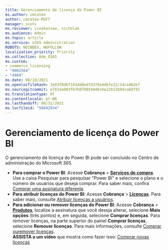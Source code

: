 ```yaml
---
title: Gerenciamento de licença do Power BI
ms.author: cmcatee
author: cmcatee-MSFT
manager: scotv
ms.reviewer: sinakassaw, nicholak
ms.audience: Admin
ms.topic: article
ms.service: o365-administration
ROBOTS: NOINDEX, NOFOLLOW
localization_priority: Priority
ms.collection: Adm_O365
ms.custom:
- commerce_licensing
- "9002564"
- "4969"
ms.date: 08/10/2021
ms.openlocfilehash: 3e03f8dbf183dd0ed74378e4dbfe22c14cad62e7
ms.sourcegitcommit: e781da003fb7b878854846cbe12b13b9dca8df92
ms.translationtype: HT
ms.contentlocale: pt-BR
ms.lasthandoff: 08/31/2021
ms.locfileid: "58842934"
---
```

# <a name="power-bi-license-management"></a>Gerenciamento de licença do Power BI

O gerenciamento de licença do Power BI pode ser concluído no Centro de administração do Microsoft 365.

- **Para comprar o Power BI**: Acesse **Cobrança** \> **[Serviços de compra](https://go.microsoft.com/fwlink/p/?linkid=868433)**. Use a caixa Pesquisar para pesquisar "Power BI" e selecione o plano e o número de usuários que deseja comprar. Para saber mais, confira [Comprar uma assinatura diferente](https://docs.microsoft.com/microsoft-365/commerce/try-or-buy-microsoft-365#buy-a-different-subscription).
- **Para atribuir licenças do Power BI**: Acesse **Cobrança** > **[Licenças](https://go.microsoft.com/fwlink/p/?linkid=842264)**. Para saber mais, consulte [Atribuir licenças a usuários](https://docs.microsoft.com/microsoft-365/admin/manage/assign-licenses-to-users).
- **Para adicionar ou remover licenças do Power BI**: Acesse **Cobrança** > **[Produtos](https://go.microsoft.com/fwlink/p/?linkid=842054)**, localize a assinatura que você deseja alterar, selecione **Mais opções** (três pontos) e, em seguida, selecione **Comprar licenças**. Para remover licenças, na parte superior do painel **Comprar licenças**, selecione **Remover licenças**. Para mais informações, consulte [Comprar ouremover licenças](https://docs.microsoft.com/microsoft-365/commerce/licenses/buy-licenses).\
**ASSISTA a um vídeo** que mostra como fazer isso: [Comprar novas licenças](https://go.microsoft.com/fwlink/p/?linkid=2154857)